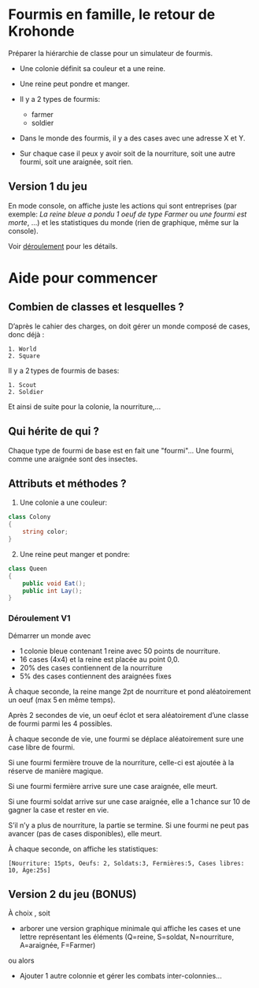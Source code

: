 # Fourmis en famille, le retour de Krohonde

Préparer la hiérarchie de classe pour un simulateur de fourmis.

 - Une colonie définit sa couleur et a une reine.
 - Une reine peut pondre et manger.
 - Il y a 2 types de fourmis:
    - farmer
    - soldier

- Dans le monde des fourmis, il y a des cases avec une adresse X et Y.
- Sur chaque case il peux y avoir soit de la nourriture, soit une autre fourmi, soit une araignée, soit rien.

## Version 1 du jeu
En mode console, on affiche juste les actions qui sont entreprises (par exemple: *La reine bleue a pondu 1 oeuf de type Farmer* ou *une fourmi est morte*, ...) et les statistiques du monde (rien de graphique, même sur la console).

Voir [déroulement](#déroulement) pour les détails.

# Aide pour commencer
## Combien de classes et lesquelles ?

D’après le cahier des charges, on doit gérer un monde composé de cases, donc déjà :

    1. World
    2. Square

Il y a 2 types de fourmis de bases:

    1. Scout
    2. Soldier

Et ainsi de suite pour la colonie, la nourriture,...

## Qui hérite de qui ?
Chaque type de fourmi de base est en fait une "fourmi"...
Une fourmi, comme une araignée sont des insectes.

## Attributs et méthodes ?

1. Une colonie a une couleur:
```csharp
class Colony
{
    string color;
}
```

2. Une reine peut manger et pondre:
```csharp
class Queen
{
    public void Eat();
    public int Lay();
}
```

### Déroulement V1

Démarrer un monde avec 
- 1 colonie bleue contenant 1 reine avec 50 points de nourriture. 
-  16 cases (4x4) et la reine est placée au point 0,0.
- 20% des cases contiennent de la nourriture
- 5% des cases contiennent des araignées fixes

À chaque seconde, la reine mange 2pt de nourriture et pond aléatoirement un oeuf (max 5 en même temps).

Après 2 secondes de vie, un oeuf éclot et sera aléatoirement d’une classe de fourmi parmi les 4 possibles.

À chaque seconde de vie, une fourmi se déplace aléatoirement sure une case libre de fourmi.

Si une fourmi fermière trouve de la nourriture, celle-ci est ajoutée à la réserve de manière magique.

Si une fourmi fermière arrive sure une case araignée, elle meurt.

Si une fourmi soldat arrive sur une case araignée, elle a 1 chance sur 10 de gagner la case et rester en vie.

S’il n’y a plus de nourriture, la partie se termine.
Si une fourmi ne peut pas avancer (pas de cases disponibles), elle meurt.

À chaque seconde, on affiche les statistiques:
```shell
[Nourriture: 15pts, Oeufs: 2, Soldats:3, Fermières:5, Cases libres: 10, Âge:25s]
```

## Version 2 du jeu (BONUS)
À choix , soit
-  arborer une version graphique minimale qui affiche les cases et une lettre représentant les éléments (Q=reine, S=soldat, N=nourriture, A=araignée, F=Farmer)

ou alors
- Ajouter 1 autre colonnie et gérer les combats inter-colonnies...
